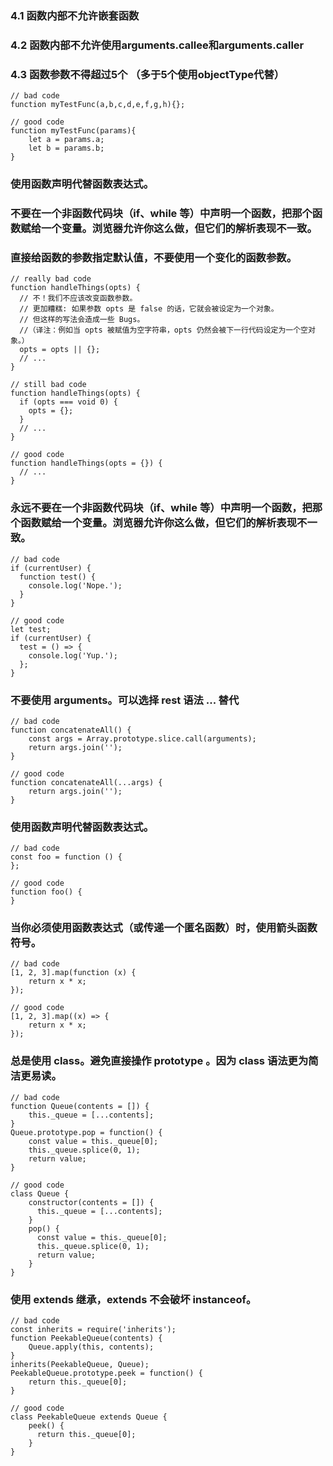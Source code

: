### 4.1 函数内部不允许嵌套函数
### 4.2 函数内部不允许使用arguments.callee和arguments.caller
### 4.3 函数参数不得超过5个 （多于5个使用objectType代替）
```
// bad code
function myTestFunc(a,b,c,d,e,f,g,h){};

// good code
function myTestFunc(params){
    let a = params.a;
    let b = params.b;
}
```


### 使用函数声明代替函数表达式。

### 不要在一个非函数代码块（if、while 等）中声明一个函数，把那个函数赋给一个变量。浏览器允许你这么做，但它们的解析表现不一致。

### 直接给函数的参数指定默认值，不要使用一个变化的函数参数。
```
// really bad code
function handleThings(opts) {
  // 不！我们不应该改变函数参数。
  // 更加糟糕: 如果参数 opts 是 false 的话，它就会被设定为一个对象。
  // 但这样的写法会造成一些 Bugs。
  //（译注：例如当 opts 被赋值为空字符串，opts 仍然会被下一行代码设定为一个空对象。）
  opts = opts || {};
  // ...
}

// still bad code
function handleThings(opts) {
  if (opts === void 0) {
    opts = {};
  }
  // ...
}

// good code
function handleThings(opts = {}) {
  // ...
}
```

### 永远不要在一个非函数代码块（if、while 等）中声明一个函数，把那个函数赋给一个变量。浏览器允许你这么做，但它们的解析表现不一致。

```
// bad code
if (currentUser) {
  function test() {
    console.log('Nope.');
  }
}

// good code
let test;
if (currentUser) {
  test = () => {
    console.log('Yup.');
  };
}
```

### 不要使用 arguments。可以选择 rest 语法 ... 替代
```
// bad code
function concatenateAll() {
    const args = Array.prototype.slice.call(arguments);
    return args.join('');
}

// good code
function concatenateAll(...args) {
    return args.join('');
}
```

### 使用函数声明代替函数表达式。
```
// bad code
const foo = function () {
};

// good code
function foo() {
}
```

### 当你必须使用函数表达式（或传递一个匿名函数）时，使用箭头函数符号。
```
// bad code
[1, 2, 3].map(function (x) {
    return x * x;
});

// good code
[1, 2, 3].map((x) => {
    return x * x;
});
```
### 总是使用 class。避免直接操作 prototype 。因为 class 语法更为简洁更易读。
```
// bad code
function Queue(contents = []) {
    this._queue = [...contents];
}
Queue.prototype.pop = function() {
    const value = this._queue[0];
    this._queue.splice(0, 1);
    return value;
}

// good code
class Queue {
    constructor(contents = []) {
      this._queue = [...contents];
    }
    pop() {
      const value = this._queue[0];
      this._queue.splice(0, 1);
      return value;
    }
}
```

### 使用 extends 继承，extends 不会破坏 instanceof。
```
// bad code
const inherits = require('inherits');
function PeekableQueue(contents) {
    Queue.apply(this, contents);
}
inherits(PeekableQueue, Queue);
PeekableQueue.prototype.peek = function() {
    return this._queue[0];
}

// good code
class PeekableQueue extends Queue {
    peek() {
      return this._queue[0];
    }
}
```


